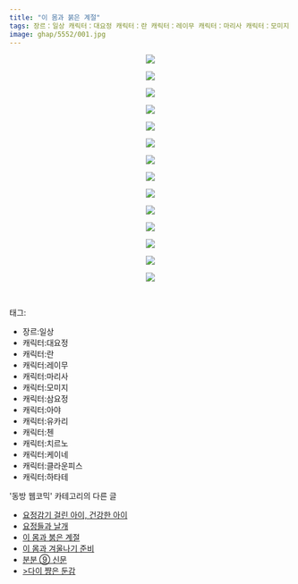 ```yaml
---
title: "이 몸과 붉은 계절"
tags: 장르：일상 캐릭터：대요정 캐릭터：란 캐릭터：레이무 캐릭터：마리사 캐릭터：모미지 캐릭터：삼요정 캐릭터：아야 캐릭터：유카리 캐릭터：첸 캐릭터：치르노 캐릭터：케이네 캐릭터：클라운피스 캐릭터：하타테 동방_웹코믹
image: ghap/5552/001.jpg
---
```

<div class="article">
<p style="text-align: center; clear: none; float: none;"><img src="{{ site.nasurl }}/ghap/5552/001.jpg"/></p>
<p style="text-align: center; clear: none; float: none;"><img src="{{ site.nasurl }}/ghap/5552/002.jpg"/></p>
<p style="text-align: center; clear: none; float: none;"><img src="{{ site.nasurl }}/ghap/5552/003.jpg"/></p>
<p style="text-align: center; clear: none; float: none;"><img src="{{ site.nasurl }}/ghap/5552/004.jpg"/></p>
<p style="text-align: center; clear: none; float: none;"><img src="{{ site.nasurl }}/ghap/5552/005.jpg"/></p>
<p style="text-align: center; clear: none; float: none;"><img src="{{ site.nasurl }}/ghap/5552/006.jpg"/></p>
<p style="text-align: center; clear: none; float: none;"><img src="{{ site.nasurl }}/ghap/5552/007.jpg"/></p>
<p style="text-align: center; clear: none; float: none;"><img src="{{ site.nasurl }}/ghap/5552/008.jpg"/></p>
<p style="text-align: center; clear: none; float: none;"><img src="{{ site.nasurl }}/ghap/5552/009.jpg"/></p>
<p style="text-align: center; clear: none; float: none;"><img src="{{ site.nasurl }}/ghap/5552/010.jpg"/></p>
<p style="text-align: center; clear: none; float: none;"><img src="{{ site.nasurl }}/ghap/5552/011.jpg"/></p>
<p style="text-align: center; clear: none; float: none;"><img src="{{ site.nasurl }}/ghap/5552/012.jpg"/></p>
<p style="text-align: center; clear: none; float: none;"><img src="{{ site.nasurl }}/ghap/5552/013.jpg"/></p>
<p style="text-align: center; clear: none; float: none;"><img src="{{ site.nasurl }}/ghap/5552/014.jpg"/></p>
<p><br/></p>
</div><div class="tagTrail">
<p>태그: </p>
<ul>
<li>장르:일상</li>
<li>캐릭터:대요정</li>
<li>캐릭터:란</li>
<li>캐릭터:레이무</li>
<li>캐릭터:마리사</li>
<li>캐릭터:모미지</li>
<li>캐릭터:삼요정</li>
<li>캐릭터:아야</li>
<li>캐릭터:유카리</li>
<li>캐릭터:첸</li>
<li>캐릭터:치르노</li>
<li>캐릭터:케이네</li>
<li>캐릭터:클라운피스</li>
<li>캐릭터:하타테</li>
</ul>
</div><div class="another">
<p>'동방 웹코믹' 카테고리의 다른 글</p>
<ul>
<li><a href="/2019-01-10-ghap_5554">요정감기 걸린 아이, 건강한 아이</a></li>
<li><a href="/2019-01-10-ghap_5553">요정들과 날개</a></li>
<li><a href="/2019-01-10-ghap_5552">이 몸과 붉은 계절</a></li>
<li><a href="/2019-01-10-ghap_5551">이 몸과 겨울나기 준비</a></li>
<li><a href="/2019-01-10-ghap_5550">분분 ⑨ 신문</a></li>
<li><a href="/2019-01-10-ghap_5549">&gt;다이 쨩은 둔감</a></li>
</ul><br/>
</div>